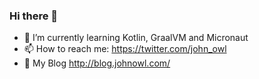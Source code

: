 ### Hi there 👋


- 🌱  I’m currently learning Kotlin, GraalVM and Micronaut
- 📫  How to reach me: https://twitter.com/john_owl
- 📄  My Blog http://blog.johnowl.com/

